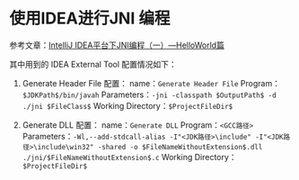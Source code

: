 # 使用IDEA进行JNI 编程

参考文章：[IntelliJ IDEA平台下JNI编程（一）—HelloWorld篇](http://blog.csdn.net/huachao1001/article/details/53906237)

其中用到的 IDEA External Tool 配置情况如下：

1. Generate Header File 配置：
name：`Generate Header File` 
Program：`$JDKPath$/bin/javah`
Parameters：`-jni -classpath $OutputPath$ -d ./jni $FileClass$`
Working Directory：`$ProjectFileDir$`

2. Generate DLL 配置：
name：`Generate DLL` 
Program：`<GCC路径>`
Parameters：`-Wl,--add-stdcall-alias -I"<JDK路径>\include" -I"<JDK路径>\include\win32" -shared -o $FileNameWithoutExtension$.dll ./jni/$FileNameWithoutExtension$.c`
Working Directory：`$ProjectFileDir$`

